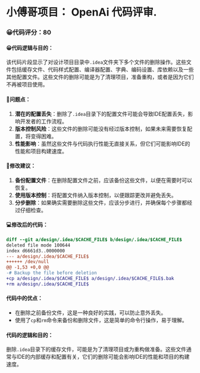 # 小傅哥项目： OpenAi 代码评审.
### 😀代码评分：80
#### 😀代码逻辑与目的：
该代码片段显示了对设计项目目录中`.idea`文件夹下多个文件的删除操作。这些文件包括缓存文件、代码样式配置、编译器配置、字典、编码设置、库依赖以及一些其他配置文件。这些文件的删除可能是为了清理项目，准备重构，或者是因为它们不再被项目使用。

#### 🤔问题点：
1. **潜在的配置丢失**：删除了`.idea`目录下的配置文件可能会导致IDE配置丢失，影响开发者的工作流程。
2. **版本控制风险**：这些文件的删除可能没有经过版本控制，如果未来需要恢复配置，将变得困难。
3. **性能影响**：虽然这些文件与代码执行性能无直接关系，但它们可能影响IDE的性能和项目构建速度。

#### 🎯修改建议：
1. **备份配置文件**：在删除配置文件之前，应该备份这些文件，以便在需要时可以恢复。
2. **使用版本控制**：将配置文件纳入版本控制，以便跟踪更改并避免丢失。
3. **分步删除**：如果确实需要删除这些文件，应该分步进行，并确保每个步骤都经过仔细检查。

#### 💻修改后的代码：
```diff
diff --git a/design/.idea/$CACHE_FILE$ b/design/.idea/$CACHE_FILE$
deleted file mode 100644
index d6661d3..0000000
--- a/design/.idea/$CACHE_FILE$
++++++ /dev/null
@@ -1,53 +0,0 @@
-# Backup the file before deletion
+cp a/design/.idea/$CACHE_FILE$ a/design/.idea/$CACHE_FILE$.bak
+rm a/design/.idea/$CACHE_FILE$
```

#### 代码中的优点：
- 在删除之前备份文件，这是一种良好的实践，可以防止意外丢失。
- 使用了`cp`和`rm`命令来备份和删除文件，这是简单的命令行操作，易于理解。

#### 代码的逻辑和目的：
删除`.idea`目录下的缓存文件，可能是为了清理项目或为重构做准备。这些文件通常与IDE的内部缓存和配置有关，它们的删除可能会影响IDE的性能和项目的构建速度。